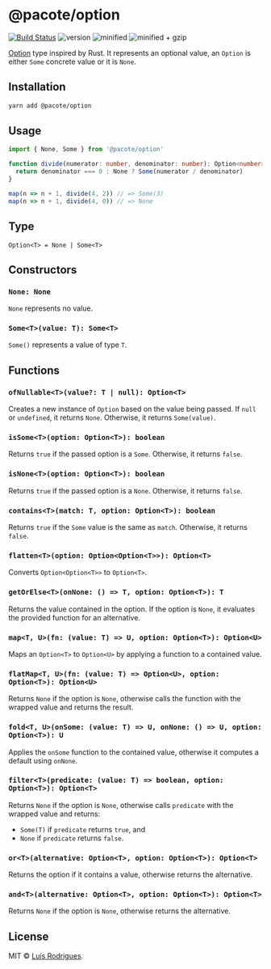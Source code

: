 # @pacote/option

[![Build Status](https://travis-ci.org/PacoteJS/pacote.svg?branch=master)](https://travis-ci.org/PacoteJS/pacote)
![version](https://badgen.net/npm/v/@pacote/option)
![minified](https://badgen.net/bundlephobia/min/@pacote/option)
![minified + gzip](https://badgen.net/bundlephobia/minzip/@pacote/option)

[Option](https://doc.rust-lang.org/std/option/enum.Option.html) type inspired by Rust. It represents an optional value, an `Option` is either `Some` concrete value or it is `None`.

## Installation

```bash
yarn add @pacote/option
```

## Usage

```typescript
import { None, Some } from '@pacote/option'

function divide(numerator: number, denominator: number): Option<number> {
  return denominator === 0 : None ? Some(numerator / denominator)
}

map(n => n + 1, divide(4, 2)) // => Some(3)
map(n => n + 1, divide(4, 0)) // => None
```

## Type

`Option<T> = None | Some<T>`

## Constructors

### `None: None`

`None` represents no value.

### `Some<T>(value: T): Some<T>`

`Some()` represents a value of type `T`.

## Functions

### `ofNullable<T>(value?: T | null): Option<T>`

Creates a new instance of `Option` based on the value being passed. If `null` or
`undefined`, it returns `None`. Otherwise, it returns `Some(value)`.

### `isSome<T>(option: Option<T>): boolean`

Returns `true` if the passed option is a `Some`. Otherwise, it returns `false`.

### `isNone<T>(option: Option<T>): boolean`

Returns `true` if the passed option is a `None`. Otherwise, it returns `false`.

### `contains<T>(match: T, option: Option<T>): boolean`

Returns `true` if the `Some` value is the same as `match`. Otherwise, it returns
`false`.

### `flatten<T>(option: Option<Option<T>>): Option<T>`

Converts `Option<Option<T>>` to `Option<T>`.

### `getOrElse<T>(onNone: () => T, option: Option<T>): T`

Returns the value contained in the option. If the option is `None`, it evaluates
the provided function for an alternative.

### `map<T, U>(fn: (value: T) => U, option: Option<T>): Option<U>`

Maps an `Option<T>` to `Option<U>` by applying a function to a contained value.

### `flatMap<T, U>(fn: (value: T) => Option<U>, option: Option<T>): Option<U>`

Returns `None` if the option is `None`, otherwise calls the function with the
wrapped value and returns the result.

### `fold<T, U>(onSome: (value: T) => U, onNone: () => U, option: Option<T>): U`

Applies the `onSome` function to the contained value, otherwise it computes a
default using `onNone`.

### `filter<T>(predicate: (value: T) => boolean, option: Option<T>): Option<T>`

Returns `None` if the option is `None`, otherwise calls `predicate` with the
wrapped value and returns:

- `Some(T)` if `predicate` returns `true`, and
- `None` if `predicate` returns `false`.

### `or<T>(alternative: Option<T>, option: Option<T>): Option<T>`

Returns the option if it contains a value, otherwise returns the alternative.

### `and<T>(alternative: Option<T>, option: Option<T>): Option<T>`

Returns `None` if the option is `None`, otherwise returns the alternative.

## License

MIT © [Luís Rodrigues](https://goblindegook.com).
